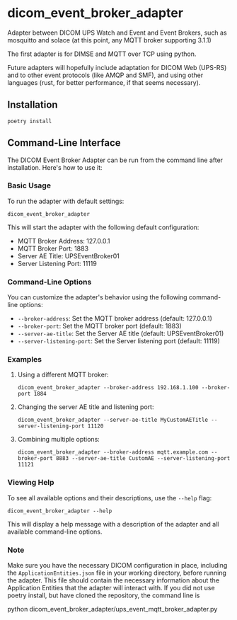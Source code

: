 # dicom_event_broker_adapter
Adapter between DICOM UPS Watch and Event and Event Brokers, such as mosquitto and solace (at this point, any MQTT broker supporting 3.1.1)

The first adapter is for DIMSE and MQTT over TCP using python.

Future adapters will hopefully include adaptation for DICOM Web (UPS-RS) and to other event protocols (like AMQP and SMF), and using other languages (rust, for better performance, if that seems necessary).

## Installation

    poetry install

## Command-Line Interface

The DICOM Event Broker Adapter can be run from the command line after installation. Here's how to use it:

### Basic Usage

To run the adapter with default settings:

```
dicom_event_broker_adapter
```

This will start the adapter with the following default configuration:
- MQTT Broker Address: 127.0.0.1
- MQTT Broker Port: 1883
- Server AE Title: UPSEventBroker01
- Server Listening Port: 11119

### Command-Line Options

You can customize the adapter's behavior using the following command-line options:

- `--broker-address`: Set the MQTT broker address (default: 127.0.0.1)
- `--broker-port`: Set the MQTT broker port (default: 1883)
- `--server-ae-title`: Set the Server AE title (default: UPSEventBroker01)
- `--server-listening-port`: Set the Server listening port (default: 11119)

### Examples

1. Using a different MQTT broker:
   ```
   dicom_event_broker_adapter --broker-address 192.168.1.100 --broker-port 1884
   ```

2. Changing the server AE title and listening port:
   ```
   dicom_event_broker_adapter --server-ae-title MyCustomAETitle --server-listening-port 11120
   ```

3. Combining multiple options:
   ```
   dicom_event_broker_adapter --broker-address mqtt.example.com --broker-port 8883 --server-ae-title CustomAE --server-listening-port 11121
   ```

### Viewing Help

To see all available options and their descriptions, use the `--help` flag:

```
dicom_event_broker_adapter --help
```

This will display a help message with a description of the adapter and all available command-line options.

### Note

Make sure you have the necessary DICOM configuration in place, including the `ApplicationEntities.json` file in your working directory, before running the adapter. This file should contain the necessary information about the Application Entities that the adapter will interact with.
If you did not use poetry install, but have cloned the repository, the command line is

python dicom_event_broker_adapter/ups_event_mqtt_broker_adapter.py
